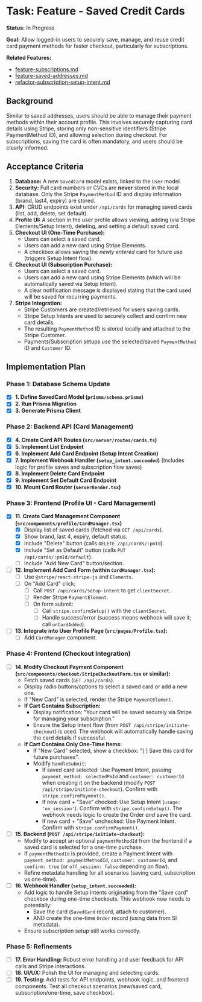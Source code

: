# Task: Feature - Saved Credit Cards

**Status:** In Progress

**Goal:** Allow logged-in users to securely save, manage, and reuse credit card payment methods for faster checkout, particularly for subscriptions.

**Related Features:**
*   [feature-subscriptions.md](./feature-subscriptions.md)
*   [feature-saved-addresses.md](./feature-saved-addresses.md)
*   [refactor-subscription-setup-intent.md](./refactor-subscription-setup-intent.md)

## Background

Similar to saved addresses, users should be able to manage their payment methods within their account profile. This involves securely capturing card details using Stripe, storing only non-sensitive identifiers (Stripe PaymentMethod ID), and allowing selection during checkout. For subscriptions, saving the card is often mandatory, and users should be clearly informed.

## Acceptance Criteria

1.  **Database:** A new `SavedCard` model exists, linked to the `User` model.
2.  **Security:** Full card numbers or CVCs are **never** stored in the local database. Only the Stripe `PaymentMethod` ID and display information (brand, last4, expiry) are stored.
3.  **API:** CRUD endpoints exist under `/api/cards` for managing saved cards (list, add, delete, set default).
4.  **Profile UI:** A section in the user profile allows viewing, adding (via Stripe Elements/Setup Intent), deleting, and setting a default saved card.
5.  **Checkout UI (One-Time Purchase):**
    *   Users can select a saved card.
    *   Users can add a new card using Stripe Elements.
    *   A checkbox allows saving the *newly entered* card for future use (triggers Setup Intent flow).
6.  **Checkout UI (Subscription Purchase):**
    *   Users can select a saved card.
    *   Users can add a new card using Stripe Elements (which will be automatically saved via Setup Intent).
    *   A clear notification message is displayed stating that the card used will be saved for recurring payments.
7.  **Stripe Integration:**
    *   Stripe Customers are created/retrieved for users saving cards.
    *   Stripe Setup Intents are used to securely collect and confirm new card details.
    *   The resulting `PaymentMethod` ID is stored locally and attached to the Stripe Customer.
    *   Payments/Subscription setups use the selected/saved `PaymentMethod` ID and `Customer` ID.

## Implementation Plan

### Phase 1: Database Schema Update

*   [X] **1. Define SavedCard Model (`prisma/schema.prisma`)**
*   [X] **2. Run Prisma Migration**
*   [X] **3. Generate Prisma Client**

### Phase 2: Backend API (Card Management)

*   [X] **4. Create Card API Routes (`src/server/routes/cards.ts`)**
*   [X] **5. Implement List Endpoint**
*   [X] **6. Implement Add Card Endpoint (Setup Intent Creation)**
*   [X] **7. Implement Webhook Handler (`setup_intent.succeeded`)** (Includes logic for profile saves and subscription flow saves)
*   [X] **8. Implement Delete Card Endpoint**
*   [X] **9. Implement Set Default Card Endpoint**
*   [X] **10. Mount Card Router (`serverRender.tsx`)**

### Phase 3: Frontend (Profile UI - Card Management)

*   [X] **11. Create Card Management Component (`src/components/profile/CardManager.tsx`)**
    *   [X] Display list of saved cards (fetched via `GET /api/cards`).
    *   [X] Show brand, last 4, expiry, default status.
    *   [X] Include "Delete" button (calls `DELETE /api/cards/:pmId`).
    *   [X] Include "Set as Default" button (calls `PUT /api/cards/:pmId/default`).
    *   [ ] Include "Add New Card" button/section.
*   [ ] **12. Implement Add Card Form (within `CardManager.tsx`):**
    *   [ ] Use `@stripe/react-stripe-js` and `Elements`.
    *   [ ] On "Add Card" click:
        *   [ ] Call `POST /api/cards/setup-intent` to get `clientSecret`.
        *   [ ] Render Stripe `PaymentElement`.
        *   [ ] On form submit:
            *   [ ] Call `stripe.confirmSetup()` with the `clientSecret`.
            *   [ ] Handle success/error (success means webhook will save it; call `onCardAdded`).
*   [ ] **13. Integrate into User Profile Page (`src/pages/Profile.tsx`):**
    *   [ ] Add `CardManager` component.

### Phase 4: Frontend (Checkout Integration)

*   [ ] **14. Modify Checkout Payment Component (`src/components/checkout/StripeCheckoutForm.tsx` or similar):**
    *   Fetch saved cards (`GET /api/cards`).
    *   Display radio buttons/options to select a saved card *or* add a new one.
    *   If "New Card" is selected, render the Stripe `PaymentElement`.
    *   **If Cart Contains Subscription:**
        *   Display notification: "Your card will be saved securely via Stripe for managing your subscription."
        *   Ensure the Setup Intent flow (from `POST /api/stripe/initiate-checkout`) is used. The webhook will automatically handle saving the card details if successful.
    *   **If Cart Contains Only One-Time Items:**
        *   If "New Card" selected, show a checkbox: "[ ] Save this card for future purchases".
        *   Modify `handleSubmit`:
            *   If saved card selected: Use Payment Intent, passing `payment_method: selectedPmId` and `customer: customerId` when creating it on the backend (modify `POST /api/stripe/initiate-checkout`). Confirm with `stripe.confirmPayment()`.
            *   If new card + "Save" checked: Use Setup Intent (`usage: 'on_session'`). Confirm with `stripe.confirmSetup()`. The webhook needs logic to create the Order *and* save the card.
            *   If new card + "Save" unchecked: Use Payment Intent. Confirm with `stripe.confirmPayment()`.
*   [ ] **15. Backend (`POST /api/stripe/initiate-checkout`):**
    *   Modify to accept an optional `paymentMethodId` from the frontend if a saved card is selected for a one-time purchase.
    *   If `paymentMethodId` is provided, create a Payment Intent with `payment_method: paymentMethodId`, `customer: customerId`, and `confirm: true` (or `off_session: false` depending on flow).
    *   Refine metadata handling for all scenarios (saving card, subscription vs one-time).
*   [ ] **16. Webhook Handler (`setup_intent.succeeded`):**
    *   Add logic to handle Setup Intents originating from the "Save card" checkbox during one-time checkouts. This webhook now needs to potentially:
        *   Save the card (`SavedCard` record, attach to customer).
        *   AND create the one-time `Order` record (using data from SI metadata).
    *   Ensure subscription setup still works correctly.

### Phase 5: Refinements

*   [ ] **17. Error Handling:** Robust error handling and user feedback for API calls and Stripe interactions.
*   [ ] **18. UI/UX:** Polish the UI for managing and selecting cards.
*   [ ] **19. Testing:** Add tests for API endpoints, webhook logic, and frontend components. Test all checkout scenarios (new/saved card, subscription/one-time, save checkbox). 